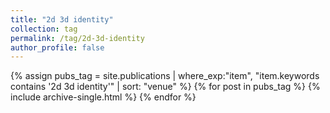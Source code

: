 ```yaml
---
title: "2d 3d identity"
collection: tag
permalink: /tag/2d-3d-identity
author_profile: false
---
```

{% assign pubs_tag = site.publications | where_exp:"item", "item.keywords contains '2d 3d identity'" | sort: "venue" %}
{% for post in pubs_tag %}
  {% include archive-single.html %}
{% endfor %}